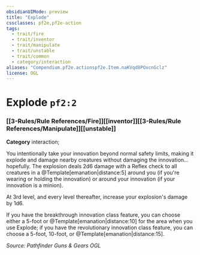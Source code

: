 ```yaml
---
obsidianUIMode: preview
title: "Explode"
cssclasses: pf2e,pf2e-action
tags:
  - trait/fire
  - trait/inventor
  - trait/manipulate
  - trait/unstable
  - trait/common
  - category/interaction
aliases: "Compendium.pf2e.actionspf2e.Item.naKVqd8POxcnGclz"
license: OGL
---
```

# Explode `pf2:2`

### [[3-Rules/Rule References/Fire]][[inventor]][[3-Rules/Rule References/Manipulate]][[unstable]]

**Category** interaction; 




You intentionally take your innovation beyond normal safety limits, making it explode and damage nearby creatures without damaging the innovation... hopefully. The explosion deals 2d6 damage with a Reflex check to all creatures in a @Template\[emanation|distance:5\] around you (if you're wearing or holding the innovation) or around your innovation (if your innovation is a minion).

At 3rd level, and every level thereafter, increase your explosion's damage by 1d6.

If you have the breakthrough innovation class feature, you can choose either a 5-foot or @Template\[emanation|distance:10\] for the area when you use Explode; if you have the revolutionary innovation class feature, you can choose a 5-foot, 10-foot, or @Template\[emanation|distance:15\].

*Source: Pathfinder Guns & Gears*
*OGL*